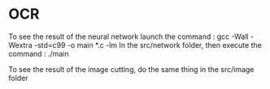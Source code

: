 # OCR
To see the result of the neural network launch the command :
gcc -Wall -Wextra -std=c99 -o main *.c -lm
In the src/network folder, then execute the command :
./main

To see the result of the image cutting, do the same thing in the src/image folder